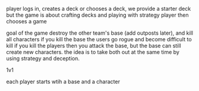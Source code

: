 player logs in, creates a deck or chooses a deck, we provide a starter deck but the game is about crafting decks and playing with strategy
player then chooses a game 

goal of the game 
    destroy the other team's base (add outposts later), and kill all characters 
    if you kill the base the users go rogue and become difficult to kill 
    if you kill the players then you attack the base, but the base can still create new characters. 
    the idea is to take both out at the same time by using strategy and deception. 

1v1 

each player starts wtih a base and a character 
